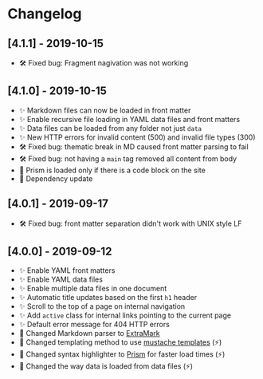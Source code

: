 # Changelog

## [4.1.1] - 2019-10-15

- 🛠️ Fixed bug: Fragment nagivation was not working

## [4.1.0] - 2019-10-15

- ✨ Markdown files can now be loaded in front matter
- ✨ Enable recursive file loading in YAML data files and front matters
- ✨ Data files can be loaded from any folder not just `data`
- ✨ New HTTP errors for invalid content (500) and invalid file types (300)
- 🛠️ Fixed bug: thematic break in MD caused front matter parsing to fail
- 🛠️ Fixed bug: not having a `main` tag removed all content from body
- 🔺 Prism is loaded only if there is a code block on the site
- 🔺 Dependency update

## [4.0.1] - 2019-09-17

- 🛠️ Fixed bug: front matter separation didn't work with UNIX style LF

## [4.0.0] - 2019-09-12

- ✨ Enable YAML front matters
- ✨ Enable YAML data files
- ✨ Enable multiple data files in one document
- ✨ Automatic title updates based on the first `h1` header
- ✨ Scroll to the top of a page on internal navigation
- ✨ Add `active` class for internal links pointing to the current page
- ✨ Default error message for 404 HTTP errors
- 🔺 Changed Markdown parser to [ExtraMark](https://github.com/vimtaai/extramark)
- 🔺 Changed templating method to use [mustache templates](http://mustache.github.io/) (⚡)
- 🔺 Changed syntax highlighter to [Prism](https://prismjs.com/) for faster load times (⚡)
- 🔺 Changed the way data is loaded from data files (⚡)
